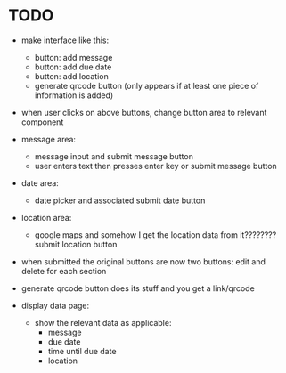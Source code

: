 # TODO

- make interface like this:

  - button: add message
  - button: add due date
  - button: add location
  - generate qrcode button (only appears if at least one piece of information is added)

- when user clicks on above buttons, change button area to relevant component

- message area:

  - message input and submit message button
  - user enters text then presses enter key or submit message button

- date area:

  - date picker and associated submit date button

- location area:

  - google maps and somehow I get the location data from it???????? submit location button

- when submitted the original buttons are now two buttons: edit and delete for each section

- generate qrcode button does its stuff and you get a link/qrcode

- display data page:
  - show the relevant data as applicable:
    - message
    - due date
    - time until due date
    - location
